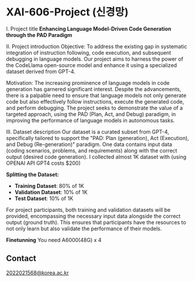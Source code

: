 # XAI-606-Project (신경망)


I. Project title
**Enhancing Language Model-Driven Code Generation through the PAD Paradigm**

II. Project introduction
Objective: To address the existing gap in systematic integration of instruction following, code execution, and subsequent debugging in language models. Our project aims to harness the power of the CodeLlama open-source model and enhance it using a specialized dataset derived from GPT-4.

Motivation: The increasing prominence of language models in code generation has garnered significant interest. Despite the advancements, there is a palpable need to ensure that language models not only generate code but also effectively follow instructions, execute the generated code, and perform debugging. The project seeks to demonstrate the value of a targeted approach, using the PAD (Plan, Act, and Debug) paradigm, in improving the performance of language models in autonomous tasks.

III. Dataset description
Our dataset is a curated subset from GPT-4, specifically tailored to support the "PAD: Plan (generation), Act (Execution), and Debug (Re-generation)" paradigm.
One data contains input data (coding scenarios, problems, and requirements) along with the correct output (desired code generation). 
I collected almost 1K dataset with (using OPENAI API GPT4 costs $200)

**Splitting the Dataset:**

- **Training Dataset**: 80% of 1K
- **Validation Dataset**: 10% of 1K
- **Test Dataset**: 10% of 1K

For project participants, both training and validation datasets will be provided, encompassing the necessary input data alongside the correct output (ground truth). This ensures that participants have the resources to not only learn but also validate the performance of their models.

**Finetunning**
You need A6000(48G) x 4


## Contact

2022021568@korea.ac.kr
